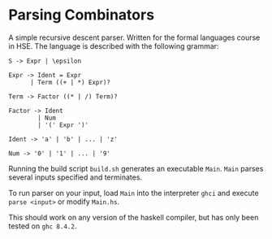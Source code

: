 # Parsing Combinators
A simple recursive descent parser. Written for the formal languages course in HSE. The language is described with the following grammar:

```
S -> Expr | \epsilon

Expr -> Ident = Expr
      | Term ((+ | *) Expr)?

Term -> Factor ((* | /) Term)?

Factor -> Ident 
        | Num 
        | '(' Expr ')'

Ident -> 'a' | 'b' | ... | 'z'

Num -> '0' | '1' | ... | '9'
```

Running the build script `build.sh` generates an executable `Main`. `Main` parses several inputs specified and terminates.

To run parser on your input, load `Main` into the interpreter `ghci` and execute `parse <input>` or modify `Main.hs`.

This should work on any version of the haskell compiler, but has only been tested on `ghc 8.4.2`.
